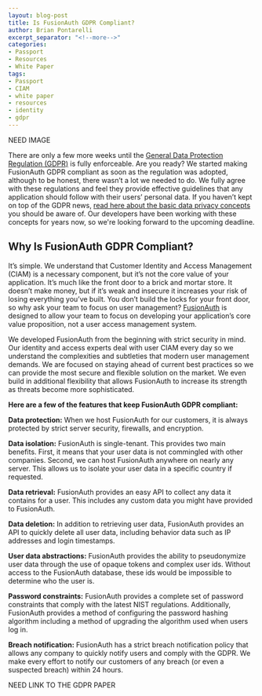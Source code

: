 ```yaml
---
layout: blog-post
title: Is FusionAuth GDPR Compliant?
author: Brian Pontarelli
excerpt_separator: "<!--more-->"
categories:
- Passport
- Resources
- White Paper
tags:
- Passport
- CIAM
- white paper
- resources
- identity
- gdpr
---
```

NEED IMAGE

There are only a few more weeks until the <a href="http://eur-lex.europa.eu/legal-content/EN/TXT/?uri=uriserv:OJ.L_.2016.119.01.0001.01.ENG&amp;toc=OJ:L:2016:119:FULL">General Data Protection Regulation (GDPR)</a> is fully enforceable. Are you ready? We started making FusionAuth GDPR compliant as soon as the regulation was adopted, although to be honest, there wasn’t a lot we needed to do. We fully agree with these regulations and feel they provide effective guidelines that any application should follow with their users’ personal data. If you haven’t kept on top of the GDPR news, <a href="/blog/2018/04/25/understanding-data-privacy-gdpr/">read here about the basic data privacy concepts</a> you should be aware of. Our developers have been working with these concepts for years now, so we're looking forward to the upcoming deadline.

<!--more-->
## Why Is FusionAuth GDPR Compliant?

It’s simple. We understand that Customer Identity and Access Management (CIAM) is a necessary component, but it’s not the core value of your application. It’s much like the front door to a brick and mortar store. It doesn’t make money, but if it’s weak and insecure it increases your risk of losing everything you’ve built. You don’t build the locks for your front door, so why ask your team to focus on user management? <a href="/products/identity-user-management">FusionAuth</a> is designed to allow your team to focus on developing your application’s core value proposition, not a user access management system.

We developed FusionAuth from the beginning with strict security in mind. Our identity and access experts deal with user CIAM every day so we understand the complexities and subtleties that modern user management demands. We are focused on staying ahead of current best practices so we can provide the most secure and flexible solution on the market. We even build in additional flexibility that allows FusionAuth to increase its strength as threats become more sophisticated.

**Here are a few of the features that keep FusionAuth GDPR compliant:**

**Data protection:** When we host FusionAuth for our customers, it is always protected by strict server security, firewalls, and encryption.

**Data isolation:** FusionAuth is single-tenant. This provides two main benefits. First, it means that your user data is not commingled with other companies. Second, we can host FusionAuth anywhere on nearly any server. This allows us to isolate your user data in a specific country if requested.

**Data retrieval:** FusionAuth provides an easy API to collect any data it contains for a user. This includes any custom data you might have provided to FusionAuth.

**Data deletion:** In addition to retrieving user data, FusionAuth provides an API to quickly delete all user data, including behavior data such as IP addresses and login timestamps.

**User data abstractions:** FusionAuth provides the ability to pseudonymize user data through the use of opaque tokens and complex user ids. Without access to the FusionAuth database, these ids would be impossible to determine who the user is.

**Password constraints:** FusionAuth provides a complete set of password constraints that comply with the latest NIST regulations. Additionally, FusionAuth provides a method of configuring the password hashing algorithm including a method of upgrading the algorithm used when users log in.

**Breach notification:** FusionAuth has a strict breach notification policy that allows any company to quickly notify users and comply with the GDPR. We make every effort to notify our customers of any breach (or even a suspected breach) within 24 hours.

NEED LINK TO THE GDPR PAPER 
